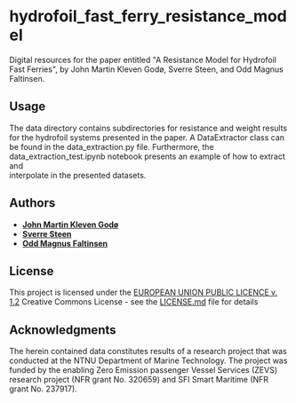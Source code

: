 # hydrofoil_fast_ferry_resistance_model
Digital resources for the paper entitled "A Resistance Model for Hydrofoil \
Fast Ferries", by John Martin Kleven Godø, Sverre Steen, and Odd Magnus \
Faltinsen.

## Usage
The data directory contains subdirectories for resistance and weight results \
for the hydrofoil systems presented in the paper. A DataExtractor class can \
be found in the data_extraction.py file. Furthermore, the \
data_extraction_test.ipynb notebook presents an example of how to extract and \
interpolate in the presented datasets.


## Authors

  - [**John Martin Kleven Godø**](https://www.ntnu.no/ansatte/john.martin.godo)
  - [**Sverre Steen**](https://www.ntnu.no/ansatte/sverre.steen)
  - [**Odd Magnus Faltinsen**](https://www.ntnu.no/ansatte/odd.faltinsen)

## License

This project is licensed under the [EUROPEAN UNION PUBLIC LICENCE v. 1.2](LICENSE.md)
Creative Commons License - see the [LICENSE.md](LICENSE.md) file for
details

## Acknowledgments
The herein contained data constitutes results of a research project that was 
conducted at the NTNU Department of Marine Technology. 
The project was funded by the enabling Zero Emission passenger 
Vessel Services (ZEVS) research project (NFR grant No. 320659) and 
SFI Smart Maritime (NFR grant No. 237917). 